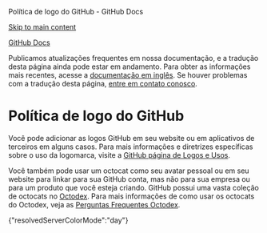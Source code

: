 Política de logo do GitHub - GitHub Docs

[Skip to main content](#main-content)

[](/pt)[GitHub Docs](/pt)

Publicamos atualizações frequentes em nossa documentação, e a tradução desta página ainda pode estar em andamento. Para obter as informações mais recentes, acesse a [documentação em inglês](/en). Se houver problemas com a tradução desta página, [entre em contato conosco](https://github.com/contact?form[subject]=translation%20issue%20on%20docs.github.com&form[comments]=).

Política de logo do GitHub
==========

Você pode adicionar as logos GitHub em seu website ou em aplicativos de terceiros em alguns casos. Para mais informações e diretrizes específicas sobre o uso da logomarca, visite a [GitHub página de Logos e Usos](https://github.com/logos).

Você também pode usar um octocat como seu avatar pessoal ou em seu website para linkar para sua GitHub conta, mas não para sua empresa ou para um produto que você esteja criando. GitHub possui uma vasta coleção de octocats no [Octodex](https://octodex.github.com/). Para mais informações de como usar os octocats do Octodex, veja as [Perguntas Frequentes Octodex](https://octodex.github.com/faq/).

{"resolvedServerColorMode":"day"}
